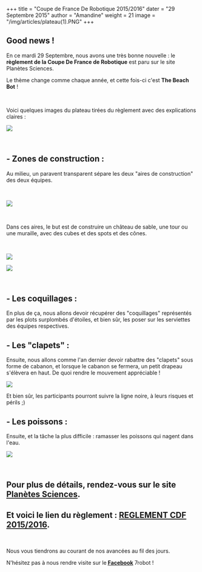 +++
title = "Coupe de France De Robotique 2015/2016"
dater = "29 Septembre 2015"
author = "Amandine"
weight = 21
image = "/img/articles/plateau(1).PNG"
+++

<h2>
	Good news !</h2>
<p>
	En ce mardi 29 Septembre, nous avons une tr&egrave;s bonne nouvelle : le <strong>r&egrave;glement de la Coupe De France de Robotique</strong> est paru sur le site Plan&egrave;tes Sciences.&nbsp;</p>
<p>
	Le th&egrave;me change comme chaque ann&eacute;e, et cette fois-ci c&#39;est <strong>The Beach Bot</strong> !&nbsp;</p>
<p>
	&nbsp;</p>
<p>
	Voici quelques images du plateau tir&eacute;es du r&egrave;glement avec des explications claires :</p>
<p>
	<img src="/img/articles/plateau(1).PNG" /></p>
<p>
	&nbsp;</p>
<h2>
	- Zones de construction :</h2>
<p>
	Au milieu, un paravent transparent s&eacute;pare les deux &quot;aires de construction&quot; des deux &eacute;quipes.&nbsp;</p>
<p>
	&nbsp;</p>
<p>
	<img src="/img/articles/plateau(2)(1).PNG" /></p>
<p>
	&nbsp;</p>
<p>
	Dans ces aires, le but est de construire un ch&acirc;teau de sable, une tour ou une muraille, avec des cubes et des spots et des c&ocirc;nes.&nbsp;</p>
<p>
	&nbsp;</p>
<p>
	<img src="/img/articles/plateau(3).PNG" /></p>
<p>
	<img src="/img/articles/plateau(4).PNG" /></p>
<p>
	&nbsp;</p>
<h2>
	- Les coquillages :</h2>
<p>
	En plus de &ccedil;a, nous allons devoir r&eacute;cup&eacute;rer des &quot;coquillages&quot; repr&eacute;sent&eacute;s par les plots surplomb&eacute;s d&#39;&eacute;toiles, et bien s&ucirc;r, les poser sur les serviettes des &eacute;quipes respectives.</p>
<h2>
	- Les &quot;clapets&quot; :</h2>
<p>
	Ensuite, nous allons comme l&#39;an dernier devoir rabattre des &quot;clapets&quot; sous forme de cabanon, et lorsque le cabanon se fermera, un petit drapeau s&#39;&eacute;l&egrave;vera en haut. De quoi rendre le mouvement appr&eacute;ciable !</p>
<p>
	<img src="/img/articles/plateau(5).PNG" /></p>
<p>
	Et bien s&ucirc;r, les participants pourront suivre la ligne noire, &agrave; leurs risques et p&eacute;rils ;)</p>
<h2>
	- Les poissons :</h2>
<p>
	Ensuite, et la t&acirc;che la plus difficile : ramasser les poissons qui nagent dans l&#39;eau.&nbsp;</p>
<p>
	<img src="/img/articles/plateau(6).PNG" /></p>
<p>
	&nbsp;</p>
<h2>
	Pour plus de d&eacute;tails, rendez-vous sur le site <u><a href="http://www.planete-sciences.org/robot/index.php?section=pages&amp;pageid=133">Plan&egrave;tes Sciences</a></u>.</h2>
<h2>
	Et voici le lien du r&egrave;glement : <u><a href="http://www.planete-sciences.org/robot/data/file/coupe/2016/C2016_Rules_FR.pdf">REGLEMENT CDF 2015/2016</a></u>.</h2>
<p>
	&nbsp;</p>
<p>
	Nous vous tiendrons au courant de nos avanc&eacute;es au fil des jours.</p>
<p>
	N&#39;h&eacute;sitez pas &agrave; nous rendre visite sur le<strong> <u><a href="https://www.facebook.com/7Robot?ref=hl">Facebook</a></u></strong> 7robot !&nbsp;</p>

